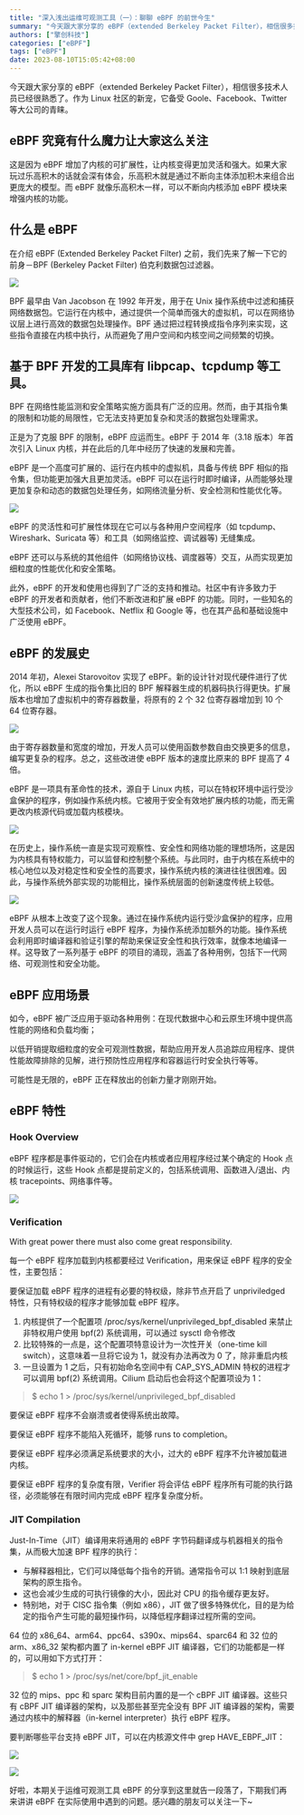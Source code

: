 ```yaml
---
title: "深入浅出运维可观测工具（一）：聊聊 eBPF 的前世今生"
summary: "今天跟大家分享的 eBPF（extended Berkeley Packet Filter），相信很多技术人员已经很熟悉了。作为 Linux 社区的新宠，它备受 Goole、Facebook、Twitter 等大公司的青睐。"
authors: ["擎创科技"]
categories: ["eBPF"]
tags: ["eBPF"]
date: 2023-08-10T15:05:42+08:00
---
```


今天跟大家分享的 eBPF（extended Berkeley Packet Filter），相信很多技术人员已经很熟悉了。作为 Linux 社区的新宠，它备受 Goole、Facebook、Twitter 等大公司的青睐。

## eBPF 究竟有什么魔力让大家这么关注

这是因为 eBPF 增加了内核的可扩展性，让内核变得更加灵活和强大。如果大家玩过乐高积木的话就会深有体会，乐高积木就是通过不断向主体添加积木来组合出更庞大的模型。而 eBPF 就像乐高积木一样，可以不断向内核添加 eBPF 模块来增强内核的功能。

## 什么是 eBPF

在介绍 eBPF (Extended Berkeley Packet Filter) 之前，我们先来了解一下它的前身－BPF (Berkeley Packet Filter) 伯克利数据包过滤器。

![](f1.png)

BPF 最早由 Van Jacobson 在 1992 年开发，用于在 Unix 操作系统中过滤和捕获网络数据包。它运行在内核中，通过提供一个简单而强大的虚拟机，可以在网络协议层上进行高效的数据包处理操作。BPF 通过把过程转换成指令序列来实现，这些指令直接在内核中执行，从而避免了用户空间和内核空间之间频繁的切换。

## 基于 BPF 开发的工具库有 libpcap、tcpdump 等工具。

BPF 在网络性能监测和安全策略实施方面具有广泛的应用。然而，由于其指令集的限制和功能的局限性，它无法支持更加复杂和灵活的数据包处理需求。

正是为了克服 BPF 的限制，eBPF 应运而生。eBPF 于 2014 年（3.18 版本）年首次引入 Linux 内核，并在此后的几年中经历了快速的发展和完善。

eBPF 是一个高度可扩展的、运行在内核中的虚拟机，具备与传统 BPF 相似的指令集，但功能更加强大且更加灵活。eBPF 可以在运行时即时编译，从而能够处理更加复杂和动态的数据包处理任务，如网络流量分析、安全检测和性能优化等。

![](f2.png)

eBPF 的灵活性和可扩展性体现在它可以与各种用户空间程序（如 tcpdump、Wireshark、Suricata 等）和工具（如网络监控、调试器等) 无缝集成。

eBPF 还可以与系统的其他组件（如网络协议栈、调度器等）交互，从而实现更加细粒度的性能优化和安全策略。

此外，eBPF 的开发和使用也得到了广泛的支持和推动。社区中有许多致力于 eBPF 的开发者和贡献者，他们不断改进和扩展 eBPF 的功能。同时，一些知名的大型技术公司，如 Facebook、Netflix 和 Google 等，也在其产品和基础设施中广泛使用 eBPF。

## eBPF 的发展史

2014 年初，Alexei Starovoitov 实现了 eBPF。新的设计针对现代硬件进行了优化，所以 eBPF 生成的指令集比旧的 BPF 解释器生成的机器码执行得更快。扩展版本也增加了虚拟机中的寄存器数量，将原有的 2 个 32 位寄存器增加到 10 个 64 位寄存器。

![](f3.png)

由于寄存器数量和宽度的增加，开发人员可以使用函数参数自由交换更多的信息，编写更复杂的程序。总之，这些改进使 eBPF 版本的速度比原来的 BPF 提高了 4 倍。

eBPF 是一项具有革命性的技术，源自于 Linux 内核，可以在特权环境中运行受沙盒保护的程序，例如操作系统内核。它被用于安全有效地扩展内核的功能，而无需更改内核源代码或加载内核模块。

![](f4.png)

在历史上，操作系统一直是实现可观察性、安全性和网络功能的理想场所，这是因为内核具有特权能力，可以监督和控制整个系统。与此同时，由于内核在系统中的核心地位以及对稳定性和安全性的高要求，操作系统内核的演进往往很困难。因此，与操作系统外部实现的功能相比，操作系统层面的创新速度传统上较低。

![](f5.png)

eBPF 从根本上改变了这个现象。通过在操作系统内运行受沙盒保护的程序，应用开发人员可以在运行时运行 eBPF 程序，为操作系统添加额外的功能。操作系统会利用即时编译器和验证引擎的帮助来保证安全性和执行效率，就像本地编译一样。这导致了一系列基于 eBPF 的项目的涌现，涵盖了各种用例，包括下一代网络、可观测性和安全功能。

## eBPF 应用场景

如今，eBPF 被广泛应用于驱动各种用例：在现代数据中心和云原生环境中提供高性能的网络和负载均衡；

以低开销提取细粒度的安全可观测性数据，帮助应用开发人员追踪应用程序、提供性能故障排除的见解，进行预防性应用程序和容器运行时安全执行等等。

可能性是无限的，eBPF 正在释放出的创新力量才刚刚开始。

## eBPF 特性

### Hook Overview

eBPF 程序都是事件驱动的，它们会在内核或者应用程序经过某个确定的 Hook 点的时候运行，这些 Hook 点都是提前定义的，包括系统调用、函数进入/退出、内核 tracepoints、网络事件等。

![](f6.png)

### Verification

With great power there must also come great responsibility.

每一个 eBPF 程序加载到内核都要经过 Verification，用来保证 eBPF 程序的安全性，主要包括：

要保证加载 eBPF 程序的进程有必要的特权级，除非节点开启了 unpriviledged 特性，只有特权级的程序才能够加载 eBPF 程序。

1. 内核提供了一个配置项 /proc/sys/kernel/unprivileged_bpf_disabled 来禁止非特权用户使用 bpf(2) 系统调用，可以通过 sysctl 命令修改
2. 比较特殊的一点是，这个配置项特意设计为一次性开关（one-time kill switch），这意味着一旦将它设为 1，就没有办法再改为 0 了，除非重启内核
3. 一旦设置为 1 之后，只有初始命名空间中有 CAP_SYS_ADMIN 特权的进程才可以调用 bpf(2) 系统调用。Cilium 启动后也会将这个配置项设为 1：

> $ echo 1 > /proc/sys/kernel/unprivileged_bpf_disabled

要保证 eBPF 程序不会崩溃或者使得系统出故障。

要保证 eBPF 程序不能陷入死循环，能够 runs to completion。

要保证 eBPF 程序必须满足系统要求的大小，过大的 eBPF 程序不允许被加载进内核。

要保证 eBPF 程序的复杂度有限，Verifier 将会评估 eBPF 程序所有可能的执行路径，必须能够在有限时间内完成 eBPF 程序复杂度分析。

### JIT Compilation

Just-In-Time（JIT）编译用来将通用的 eBPF 字节码翻译成与机器相关的指令集，从而极大加速 BPF 程序的执行：

 - 与解释器相比，它们可以降低每个指令的开销。通常指令可以 1:1 映射到底层架构的原生指令。
 - 这也会减少生成的可执行镜像的大小，因此对 CPU 的指令缓存更友好。
 - 特别地，对于 CISC 指令集（例如 x86），JIT 做了很多特殊优化，目的是为给定的指令产生可能的最短操作码，以降低程序翻译过程所需的空间。

64 位的 x86_64、arm64、ppc64、s390x、mips64、sparc64 和 32 位的 arm、x86_32 架构都内置了 in-kernel eBPF JIT 编译器，它们的功能都是一样的，可以用如下方式打开：

> $ echo 1 > /proc/sys/net/core/bpf_jit_enable

32 位的 mips、ppc 和 sparc 架构目前内置的是一个 cBPF JIT 编译器。这些只有 cBPF JIT 编译器的架构，以及那些甚至完全没有 BPF JIT 编译器的架构，需要通过内核中的解释器（in-kernel interpreter）执行 eBPF 程序。

要判断哪些平台支持 eBPF JIT，可以在内核源文件中 grep HAVE_EBPF_JIT：

![](f8.png)

![](f7.jpeg)

好啦，本期关于运维可观测工具 eBPF 的分享到这里就告一段落了，下期我们再来讲讲 eBPF 在实际使用中遇到的问题。感兴趣的朋友可以关注一下~
